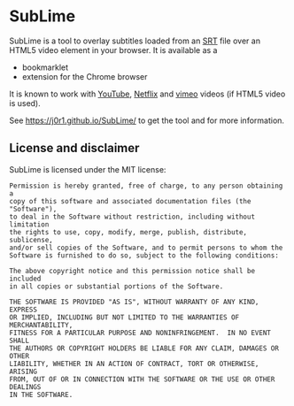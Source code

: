 SubLime
=======

SubLime is a tool to overlay subtitles loaded from an [SRT](http://en.wikipedia.org/wiki/SubRip#SubRip_text_file_format)
file over an HTML5 video element in your browser. It is available as a
 
 - bookmarklet
 - extension for the Chrome browser

It is known to work with [YouTube](http://www.youtube.com/), [Netflix](http://www.netflix.com)
and [vimeo](https://vimeo.com/) videos (if HTML5 video is used).

See https://j0r1.github.io/SubLime/ to get the tool and for more information.

License and disclaimer
----------------------
SubLime is licensed under the MIT license:

	Permission is hereby granted, free of charge, to any person obtaining a
	copy of this software and associated documentation files (the "Software"),
	to deal in the Software without restriction, including without limitation
	the rights to use, copy, modify, merge, publish, distribute, sublicense,
	and/or sell copies of the Software, and to permit persons to whom the
	Software is furnished to do so, subject to the following conditions:

	The above copyright notice and this permission notice shall be included
	in all copies or substantial portions of the Software.

	THE SOFTWARE IS PROVIDED "AS IS", WITHOUT WARRANTY OF ANY KIND, EXPRESS
	OR IMPLIED, INCLUDING BUT NOT LIMITED TO THE WARRANTIES OF MERCHANTABILITY,
	FITNESS FOR A PARTICULAR PURPOSE AND NONINFRINGEMENT.  IN NO EVENT SHALL
	THE AUTHORS OR COPYRIGHT HOLDERS BE LIABLE FOR ANY CLAIM, DAMAGES OR OTHER
	LIABILITY, WHETHER IN AN ACTION OF CONTRACT, TORT OR OTHERWISE, ARISING
	FROM, OUT OF OR IN CONNECTION WITH THE SOFTWARE OR THE USE OR OTHER DEALINGS
	IN THE SOFTWARE.


